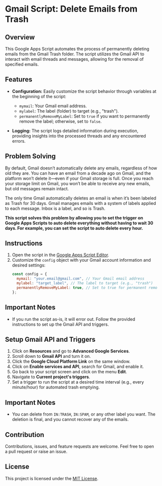 # Gmail Script: Delete Emails from Trash

## Overview

This Google Apps Script automates the process of permanently deleting emails from the Gmail Trash folder. The script utilizes the Gmail API to interact with email threads and messages, allowing for the removal of specified emails.

## Features

- **Configuration:** Easily customize the script behavior through variables at the beginning of the script:
  - `mymail`: Your Gmail email address.
  - `mylabel`: The label (folder) to target (e.g., "trash").
  - `permanentlyRemoveMyLabel`: Set to `true` if you want to permanently remove the label; otherwise, set to `false`.

- **Logging:** The script logs detailed information during execution, providing insights into the processed threads and any encountered errors.

## Problem Solving

By default, Gmail doesn’t automatically delete any emails, regardless of how old they are. You can have an email from a decade ago on Gmail, and the platform won’t delete it—even if your Gmail storage is full. Once you reach your storage limit on Gmail, you won’t be able to receive any new emails, but old messages remain intact.

The only time Gmail automatically deletes an email is when it’s been labeled as Trash for 30 days. Gmail manages emails with a system of labels applied to each message. Inbox is a label, and so is Trash.

**This script solves this problem by allowing you to set the trigger on Google Apps Scripts to auto delete everything without having to wait 30 days. For example, you can set the script to auto delete every hour.**

## Instructions

1. Open the script in the [Google Apps Script Editor](https://script.google.com/).
2. Customize the `config` object with your Gmail account information and desired settings:
    ```javascript
    const config = {
      mymail: "your.email@gmail.com", // Your Gmail email address
      mylabel: "target_label", // The label to target (e.g., "trash")
      permanentlyRemoveMyLabel: true, // Set to true for permanent removal, false otherwise
    };
    ```

## Important Notes

- If you run the script as-is, it will error out. Follow the provided instructions to set up the Gmail API and triggers.

## Setup Gmail API and Triggers

1. Click on **Resources** and go to **Advanced Google Services**.
2. Scroll down to **Gmail API** and turn it on.
3. Click the **Google Cloud Platform Link** on the same window.
4. Click on **Enable services and API**, search for Gmail, and enable it.
5. Go back to your script screen and click on the menu **Edit**.
6. Navigate to **Current project's triggers**.
7. Set a trigger to run the script at a desired time interval (e.g., every minute/hour) for automated trash emptying.

## Important Notes

- You can delete from `IN:TRASH`, `IN:SPAM`, or any other label you want. The deletion is final, and you cannot recover any of the emails.

## Contribution

Contributions, issues, and feature requests are welcome. Feel free to open a pull request or raise an issue.

## License

This project is licensed under the [MIT License](LICENSE).

